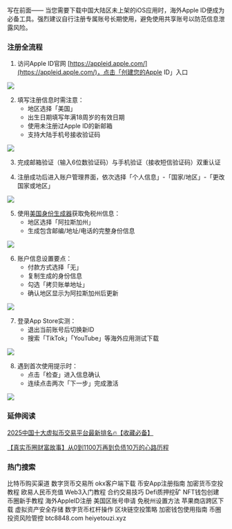 写在前面——
当您需要下载中国大陆区未上架的iOS应用时，海外Apple ID便成为必备工具。强烈建议自行注册专属账号长期使用，避免使用共享账号以防范信息泄露风险。

### 注册全流程
1. 访问Apple ID官网 [https://appleid.apple.com/](https://appleid.apple.com/)，点击「创建您的Apple ID」入口

![](https://ac63e02.webp.li/appleid-001.png)

2. 填写注册信息时需注意：
   - 地区选择「美国」
   - 出生日期填写年满18周岁的有效日期
   - 使用未注册过Apple ID的新邮箱
   - 支持大陆手机号接收验证码

![](https://ac63e02.webp.li/appleid-002.png)

3. 完成邮箱验证（输入6位数验证码）与手机验证（接收短信验证码）双重认证

4. 注册成功后进入账户管理界面，依次选择「个人信息」-「国家/地区」-「更改国家或地区」

![](https://ac63e02.webp.li/appleid-003.png)

5. 使用[美国身份生成器](https://www.fakepersongenerator.com/Random1/generate_identity)获取免税州信息：
   - 地区选择「阿拉斯加州」
   - 生成包含邮编/地址/电话的完整身份信息

![](https://ac63e02.webp.li/appleid-004.png)

6. 账户信息设置要点：
   - 付款方式选择「无」
   - 复制生成的身份信息
   - 勾选「拷贝账单地址」
   - 确认地区显示为阿拉斯加州后更新

![](https://ac63e02.webp.li/appleid-005.png)

7. 登录App Store实测：
   - 退出当前账号后切换新ID
   - 搜索「TikTok」「YouTube」等海外应用测试下载

![](https://ac63e02.webp.li/appleid-006.png)

8. 遇到首次使用提示时：
   - 点击「检查」进入信息确认
   - 连续点击两次「下一步」完成激活

![](https://ac63e02.webp.li/appleid-007.png)

### 延伸阅读
[2025中国十大虚拟币交易平台最新排名🔥【收藏必备】](https://btc8848.com/top-10-exchanges/)

[【真实币圈财富故事】从0到1100万再到负债10万的心路历程](https://heiyetouzi.xyz/biquanstory001/)

### 热门搜索
比特币购买渠道 数字货币交易所 okx客户端下载 币安App注册指南 加密货币空投教程 欧易人民币充值 Web3入门教程 合约交易技巧 Defi质押挖矿 NFT钱包创建 币圈新手教程 海外AppleID注册 美国区账号申请 免税州设置方法 苹果商店跨区下载 虚拟资产安全存储 数字货币杠杆操作 区块链空投策略 加密钱包使用指南 币圈投资风险管控 btc8848.com heiyetouzi.xyz
